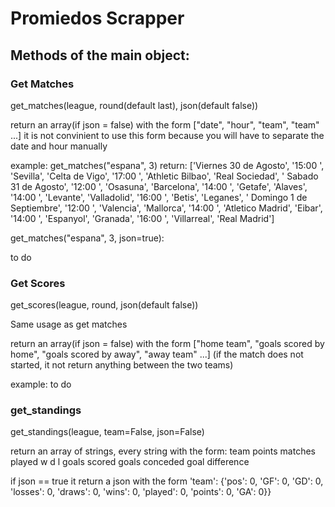 # Promiedos Scrapper

## Methods of the main object:

### Get Matches

get_matches(league, round(default last), json(default false))

return an array(if json = false) with the form ["date", "hour", "team", "team" ...]
it is not convinient to use this form because you will have to separate the date and hour manually

example:
get_matches("espana", 3)
return:
['Viernes 30 de Agosto', '15:00 ', 'Sevilla', 'Celta de Vigo', '17:00 ', 'Athletic Bilbao', 'Real Sociedad', ' Sabado 31 de Agosto', '12:00 ', 'Osasuna', 'Barcelona', '14:00 ', 'Getafe', 'Alaves', '14:00 ', 'Levante', 'Valladolid', '16:00 ', 'Betis', 'Leganes', ' Domingo 1 de Septiembre', '12:00 ', 'Valencia', 'Mallorca', '14:00 ', 'Atletico Madrid', 'Eibar', '14:00 ', 'Espanyol', 'Granada', '16:00 ', 'Villarreal', 'Real Madrid']

get_matches("espana", 3, json=true):

to do

### Get Scores

get_scores(league, round, json(default false))

Same usage as get matches

return an array(if json = false) with the form ["home team", "goals scored by home", "goals scored by away", "away team" ...]
(if the match does not started, it not return anything between the two teams)

example:
to do

### get_standings

get_standings(league, team=False, json=False)

return an array of strings, every string with the form:
team points matches played w d l goals scored goals conceded goal difference

if json == true it return a json with the form
'team': {'pos': 0, 'GF': 0, 'GD': 0, 'losses': 0, 'draws': 0, 'wins': 0, 'played': 0, 'points': 0, 'GA': 0}}